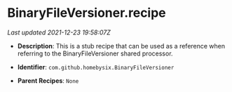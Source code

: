# BinaryFileVersioner.recipe

_Last updated 2021-12-23 19:58:07Z_

- **Description**: This is a stub recipe that can be used as a reference when referring to the BinaryFileVersioner shared processor.

- **Identifier**: `com.github.homebysix.BinaryFileVersioner`

- **Parent Recipes**: `None`